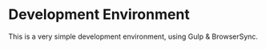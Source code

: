 # Development Environment

This is a very simple development environment, using Gulp & BrowserSync.
